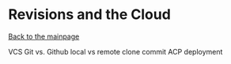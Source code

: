 # Revisions and the Cloud



[Back to the mainpage](README.md)


VCS
Git vs. Github
local vs remote
clone
commit
ACP
deployment
